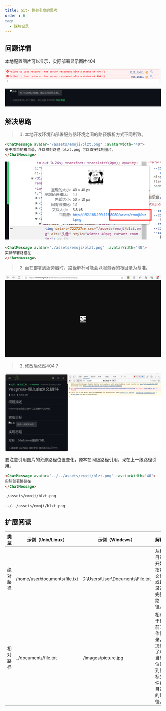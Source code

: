 ```yaml
---
title: Git- 路径引发的思考
order : 6
tag:
  - 踩坑记录
---
```


## 问题详情

<ChatMessage avatar="../../assets/emoji/blzt.png" :avatarWidth="40">
本地配置图片可以显示，实际部署显示图片404
</ChatMessage>

![](assets%2F404.png)

![](assets%2Fpathproblem.png)

## 解决思路

>1. 本地开发环境和部署服务器环境之间的路径解析方式不同所致。

``` html {1,1}
<ChatMessage avatar="/assets/emoji/blzt.png" :avatarWidth="40">
处于项目的根目录，所以相对路径 blzt.png 可以直接找到图片。
</ChatMessage>
```

![](assets%2Frooturl.png)

``` html {1,1}
<ChatMessage avatar="./assets/emoji/blzt.png" :avatarWidth="40">
实际部署路径在
</ChatMessage>
```
>2. 而在部署到服务器时，路径解析可能会以服务器的根目录为基准。

![zshj.png](assets%2Fzshj.png)

>3. 修改后依然404？

![](assets%2Fstel-404.png)

要注意引用图片的资源路径位置变化，原本在同级路径引用，现在上一级路径引用。

``` html {1,1}
<ChatMessage avatar="../../assets/emoji/blzt.png" :avatarWidth="40">
实际部署路径在
</ChatMessage>
```

``` text 
./assets/emoji/blzt.png

../../assets/emoji/blzt.png
```

## 扩展阅读

| 类型        | 示例（Unix/Linux）                | 示例（Windows）                      | 解释                                                                 |
|------------|---------------------------------|--------------------------------------|----------------------------------------------------------------------|
| 绝对路径    | /home/user/documents/file.txt    | C:\Users\User\Documents\File.txt    | 从根目录开始指定文件或目录的完整路径。                                     |
| 相对路径    | ../documents/file.txt            | ./images/picture.jpg                 | 相对于当前工作目录，提供了从当前位置到目标文件或目录的路径。           |
